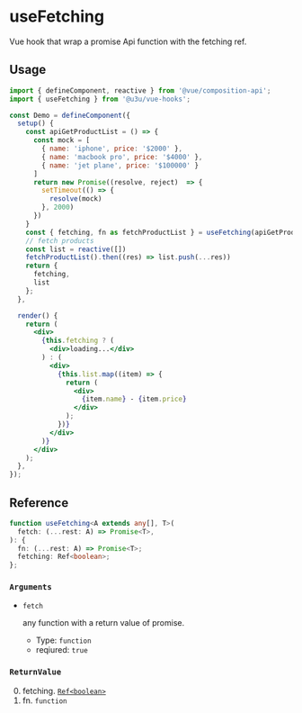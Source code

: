 # useFetching

Vue hook that wrap a promise Api function with the fetching ref.

## Usage

```jsx {6,17}
import { defineComponent, reactive } from '@vue/composition-api';
import { useFetching } from '@u3u/vue-hooks';

const Demo = defineComponent({
  setup() {
    const apiGetProductList = () => {
      const mock = [
        { name: 'iphone', price: '$2000' },
        { name: 'macbook pro', price: '$4000' },
        { name: 'jet plane', price: '$100000' }
      ]
      return new Promise((resolve, reject)  => {
        setTimeout(() => {
          resolve(mock)
        }, 2000)
      })
    }
    const { fetching, fn as fetchProductList } = useFetching(apiGetProductList)
    // fetch products
    const list = reactive([])
    fetchProductList().then((res) => list.push(...res))
    return {
      fetching,
      list
    };
  },

  render() {
    return (
      <div>
        {this.fetching ? (
          <div>loading...</div>
        ) : (
          <div>
            {this.list.map((item) => {
              return (
                <div>
                  {item.name} - {item.price}
                </div>
              );
            })}
          </div>
        )}
      </div>
    );
  },
});
```

## Reference

```typescript
function useFetching<A extends any[], T>(
  fetch: (...rest: A) => Promise<T>,
): {
  fn: (...rest: A) => Promise<T>;
  fetching: Ref<boolean>;
};
```

### `Arguments`

- `fetch`

  any function with a return value of promise.

  - Type: `function`
  - reqiured: `true`

### `ReturnValue`

0. fetching. [`Ref<boolean>`](https://github.com/vuejs/composition-api/blob/a7a68bda5d32139c6cf05b45e385cf8d4ce86707/src/reactivity/ref.ts#L8-L10)
1. fn. `function`
